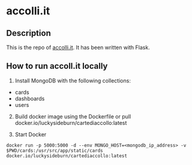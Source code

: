 # accolli.it

## Description

This is the repo of [accolli.it](https://accolli.it). It has been written with Flask.

## How to run accoll.it locally

1. Install MongoDB with the following collections:
  * cards
  * dashboards
  * users

2. Build docker image using the Dockerfile or pull docker.io/luckysideburn/cartediaccollo:latest

3. Start Docker

```
docker run -p 5000:5000 -d --env MONGO_HOST=<mongodb_ip_address> -v $PWD/cards:/usr/src/app/static/cards docker.io/luckysideburn/cartediaccollo:latest
```